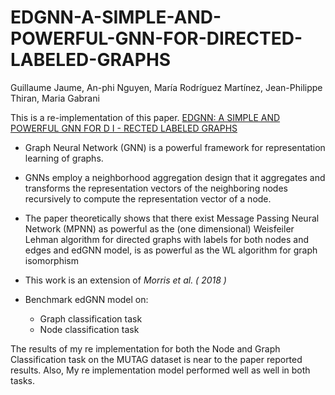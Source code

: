# EDGNN-A-SIMPLE-AND-POWERFUL-GNN-FOR-DIRECTED-LABELED-GRAPHS
Guillaume Jaume, An-phi Nguyen, María Rodríguez Martínez, Jean-Philippe Thiran, Maria Gabrani

This is a re-implementation of this paper.
[EDGNN: A SIMPLE AND POWERFUL GNN FOR D I - RECTED LABELED GRAPHS](https://arxiv.org/pdf/1904.08745.pdf)


* Graph Neural Network (GNN) is a powerful framework for representation learning of graphs.

* GNNs employ a neighborhood aggregation design that it aggregates and transforms the representation vectors of the neighboring nodes recursively to compute the representation vector of a node.

* The paper theoretically shows that there exist Message Passing Neural Network (MPNN) as powerful as the (one dimensional) Weisfeiler Lehman algorithm for directed graphs with labels for both nodes and edges and edGNN model, is as powerful as the WL algorithm for graph isomorphism 

* This work is an extension of *Morris et al. ( 2018 )*

* Benchmark edGNN model on:
  * Graph classification task
  * Node classification task

The results of my re implementation for both the Node and Graph Classification task on the MUTAG dataset is near to the paper reported results. Also, My re implementation model performed well as well in both tasks.
